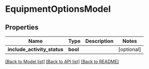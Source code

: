 # EquipmentOptionsModel

## Properties
Name | Type | Description | Notes
------------ | ------------- | ------------- | -------------
**include_activity_status** | **bool** |  | [optional] 

[[Back to Model list]](../README.md#documentation-for-models) [[Back to API list]](../README.md#documentation-for-api-endpoints) [[Back to README]](../README.md)


